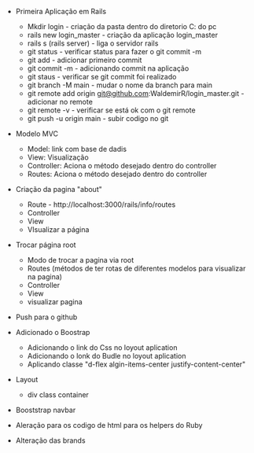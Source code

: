 - Primeira Aplicação em Rails 

    -  Mkdir login - criação da pasta dentro do diretorio C: do pc
    -  rails new login_master - criação da aplicação login_master
    -  rails s (rails server) - liga o servidor rails
    -  git status - verificar status para fazer o git commit -m
    -  git add - adicionar primeiro commit
    -  git commit -m - adicionando commit na aplicação
    -  git staus - verificar se  git commit foi realizado
    -  git branch -M main - mudar o nome da branch para main
    -  git remote add origin git@github.com:WaldemirR/login_master.git - adicionar no remote
    - git remote -v - verificar se está ok com o git remote
    - git push -u origin main - subir codigo no git

- Modelo MVC

    - Model: link com base de dadis 
    - View: Visualização
    - Controller: Aciona o método desejado dentro do controller
    - Routes: Aciona o método desejado dentro do controller

- Criação da pagina "about"

    - Route - http://localhost:3000/rails/info/routes
    - Controller
    - View
    - VIsualizar a página

- Trocar página root

    - Modo de trocar a pagina via root 
    - Routes (métodos de ter rotas de diferentes modelos para visualizar na pagina)
    - Controller
    - View
    - visualizar pagina 
- Push para o github

- Adicionado o Boostrap
    - Adicionando o link do Css no loyout aplication
    - Adicionando o lonk do Budle no loyout aplication
    - Aplicando classe "d-flex algin-items-center justify-content-center"
    
- Layout
    - div class container

- Booststrap navbar
- Aleração para os codigo de html para os helpers do Ruby
- Alteração das brands 